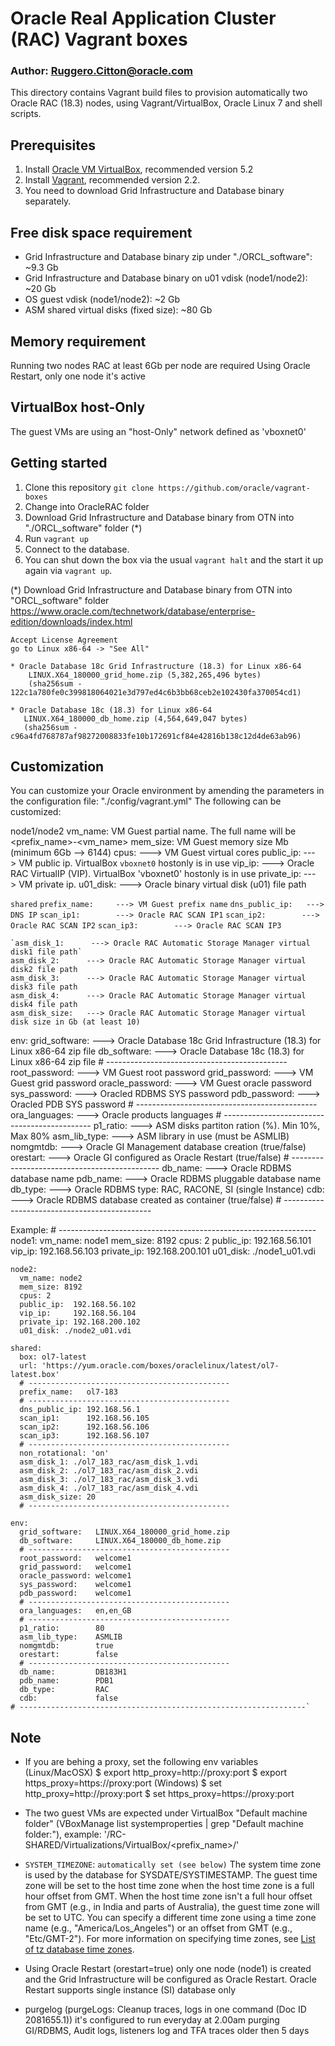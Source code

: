 # Oracle Real Application Cluster (RAC) Vagrant boxes

### Author: Ruggero.Citton@oracle.com

This directory contains Vagrant build files to provision automatically
two Oracle RAC (18.3) nodes, using Vagrant/VirtualBox, Oracle Linux 7 and shell scripts.

## Prerequisites
1. Install [Oracle VM VirtualBox](https://www.virtualbox.org/wiki/Downloads), recommended version 5.2
2. Install [Vagrant](https://vagrantup.com/), recommended version 2.2.
3. You need to download Grid Infrastructure and Database binary separately.

## Free disk space requirement
  - Grid Infrastructure and Database binary zip under "./ORCL_software": ~9.3 Gb
  - Grid Infrastructure and Database binary on u01 vdisk (node1/node2): ~20 Gb 
  - OS guest vdisk (node1/node2): ~2 Gb
  - ASM shared virtual disks (fixed size): ~80 Gb

## Memory requirement
Running two nodes RAC at least 6Gb per node are required
Using Oracle Restart, only one node it's active

## VirtualBox host-Only
The guest VMs are using an "host-Only" network defined as 'vboxnet0' 

## Getting started
1. Clone this repository `git clone https://github.com/oracle/vagrant-boxes`
2. Change into OracleRAC folder
3. Download Grid Infrastructure and Database binary from OTN into "./ORCL_software" folder (*)
4. Run `vagrant up`
5. Connect to the database.
6. You can shut down the box via the usual `vagrant halt` and the start it up again via `vagrant up`.

(*) Download Grid Infrastructure and Database binary from OTN into "ORCL_software" folder
https://www.oracle.com/technetwork/database/enterprise-edition/downloads/index.html

    Accept License Agreement
    go to Linux x86-64 -> "See All"

    * Oracle Database 18c Grid Infrastructure (18.3) for Linux x86-64
        LINUX.X64_180000_grid_home.zip (5,382,265,496 bytes)
        (sha256sum - 122c1a780fe0c399818064021e3d797ed4c6b3bb68ceb2e102430fa370054cd1)

    * Oracle Database 18c (18.3) for Linux x86-64
       LINUX.X64_180000_db_home.zip (4,564,649,047 bytes)
       (sha256sum - c96a4fd768787af98272008833fe10b172691cf84e42816b138c12d4de63ab96)

## Customization
You can customize your Oracle environment by amending the parameters in the configuration file: "./config/vagrant.yml"
The following can be customized:

  node1/node2
    vm_name:     VM Guest partial name. The full name will be <prefix_name>-<vm_name>
    mem_size:    VM Guest memory size Mb (minimum 6Gb --> 6144)
    cpus:        ---> VM Guest virtual cores
    public_ip:   ---> VM public ip. VirtualBox `vboxnet0` hostonly is in use
    vip_ip:      ---> Oracle RAC VirtualIP (VIP). VirtualBox 'vboxnet0' hostonly is in use
    private_ip:  ---> VM private ip.
    u01_disk:    ---> Oracle binary virtual disk (u01) file path

  `shared`
    `prefix_name:     ---> VM Guest prefix name`
    `dns_public_ip:   ---> DNS IP`
    `scan_ip1:        ---> Oracle RAC SCAN IP1`
    `scan_ip2:        ---> Oracle RAC SCAN IP2`
    `scan_ip3:        ---> Oracle RAC SCAN IP3`
                     
    `asm_disk_1:      ---> Oracle RAC Automatic Storage Manager virtual disk1 file path`
    asm_disk_2:      ---> Oracle RAC Automatic Storage Manager virtual disk2 file path
    asm_disk_3:      ---> Oracle RAC Automatic Storage Manager virtual disk3 file path
    asm_disk_4:      ---> Oracle RAC Automatic Storage Manager virtual disk4 file path
    asm_disk_size:   ---> Oracle RAC Automatic Storage Manager virtual disk size in Gb (at least 10)

  env:
    grid_software:   ---> Oracle Database 18c Grid Infrastructure (18.3) for Linux x86-64 zip file
    db_software:     ---> Oracle Database 18c (18.3) for Linux x86-64 zip file
    # ---------------------------------------------
    root_password:   ---> VM Guest root password
    grid_password:   ---> VM Guest grid password
    oracle_password: ---> VM Guest oracle password
    sys_password:    ---> Oracled RDBMS SYS password
    pdb_password:    ---> Oracled PDB SYS password
    # ---------------------------------------------
    ora_languages:   ---> Oracle products languages
    # ---------------------------------------------
    p1_ratio:        ---> ASM disks partiton ration (%). Min 10%, Max 80%
    asm_lib_type:    ---> ASM library in use (must be ASMLIB)
    nomgmtdb:        ---> Oracle GI Management database creation (true/false)
    orestart:        ---> Oracle GI configured as Oracle Restart (true/false)
    # ---------------------------------------------
    db_name:         ---> Oracle RDBMS database name
    pdb_name:        ---> Oracle RDBMS pluggable database name
    db_type:         ---> Oracle RDBMS type: RAC, RACONE, SI (single Instance)
    cdb:             ---> Oracle RDBMS database created as container (true/false)
    # ---------------------------------------------

Example:
    # ----------------------------------------------------------------
    node1:
      vm_name: node1
      mem_size: 8192
      cpus: 2
      public_ip:  192.168.56.101
      vip_ip:     192.168.56.103
      private_ip: 192.168.200.101
      u01_disk: ./node1_u01.vdi

    node2:
      vm_name: node2
      mem_size: 8192
      cpus: 2
      public_ip:  192.168.56.102
      vip_ip:     192.168.56.104
      private_ip: 192.168.200.102
      u01_disk: ./node2_u01.vdi

    shared:
      box: ol7-latest
      url: 'https://yum.oracle.com/boxes/oraclelinux/latest/ol7-latest.box'
      # ---------------------------------------------
      prefix_name:   ol7-183
      # ---------------------------------------------
      dns_public_ip: 192.168.56.1
      scan_ip1:      192.168.56.105
      scan_ip2:      192.168.56.106
      scan_ip3:      192.168.56.107
      # ---------------------------------------------
      non_rotational: 'on'
      asm_disk_1: ./ol7_183_rac/asm_disk_1.vdi
      asm_disk_2: ./ol7_183_rac/asm_disk_2.vdi
      asm_disk_3: ./ol7_183_rac/asm_disk_3.vdi
      asm_disk_4: ./ol7_183_rac/asm_disk_4.vdi
      asm_disk_size: 20
      # ---------------------------------------------

    env:
      grid_software:   LINUX.X64_180000_grid_home.zip
      db_software:     LINUX.X64_180000_db_home.zip
      # ---------------------------------------------
      root_password:   welcome1
      grid_password:   welcome1
      oracle_password: welcome1
      sys_password:    welcome1
      pdb_password:    welcome1
      # ---------------------------------------------
      ora_languages:   en,en_GB
      # ---------------------------------------------
      p1_ratio:        80
      asm_lib_type:    ASMLIB
      nomgmtdb:        true
      orestart:        false
      # ---------------------------------------------
      db_name:         DB183H1
      pdb_name:        PDB1
      db_type:         RAC
      cdb:             false
    # ----------------------------------------------------------------`

## Note
* If you are behing a proxy, set the following env variables
  (Linux/MacOSX)
  $ export http_proxy=http://proxy:port
  $ export https_proxy=https://proxy:port
  (Windows)
  $ set http_proxy=http://proxy:port
  $ set https_proxy=https://proxy:port

* The two guest VMs are expected under VirtualBox "Default machine folder" (VBoxManage list systemproperties | grep "Default machine folder:"), 
  example: '/RC-SHARED/Virtualizations/VirtualBox/<prefix_name>/'

* `SYSTEM_TIMEZONE`: `automatically set (see below)`
  The system time zone is used by the database for SYSDATE/SYSTIMESTAMP.
  The guest time zone will be set to the host time zone when the host time zone is a full hour offset from GMT.
  When the host time zone isn't a full hour offset from GMT (e.g., in India and parts of Australia), the guest time zone will be set to UTC.
  You can specify a different time zone using a time zone name (e.g., "America/Los_Angeles") or an offset from GMT (e.g., "Etc/GMT-2"). For more information on specifying time zones, see [List of tz database time zones](https://en.wikipedia.org/wiki/List_of_tz_database_time_zones).

* Using Oracle Restart (orestart=true) only one node (node1) is created and the Grid Infrastructure will be configured as Oracle Restart.
  Oracle Restart supports single instance (SI) database only 
  
* purgelog (purgeLogs: Cleanup traces, logs in one command (Doc ID 2081655.1))
  it's configured to run everyday at 2.00am purging GI/RDBMS, Audit logs, listeners log and TFA traces older then 5 days
